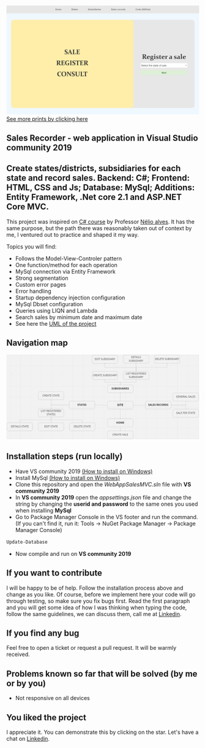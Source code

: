 ![Print](https://raw.githubusercontent.com/bittencourtRodrigo/sales-recorder/master/ReadmeImages/Prints/InitialPage.png)
[See more prints by clicking here](https://github.com/bittencourtRodrigo/sales-recorder/tree/master/ReadmeImages/Prints)
## Sales Recorder - web application in Visual Studio community 2019

## Create states/districts, subsidiaries for each state and record sales. Backend: C#; Frontend: HTML, CSS and Js; Database: MySql; Additions: Entity Framework, .Net core 2.1 and ASP.NET Core MVC.

This project was inspired on [C# course](https://www.udemy.com/course/programacao-orientada-a-objetos-csharp/) by Professor [Nélio alves](https://www.linkedin.com/in/nelio-alves/). It has the same purpose, but the path there was reasonably taken out of context by me, I ventured out to practice and shaped it my way. 

Topics you will find:
- Follows the Model-View-Controler pattern
- One function/method for each operation 
- MySql connection via Entity Framework
- Strong segmentation
- Custom error pages
- Error handling
- Startup dependency injection configuration
- MySql Dbset configuration
- Queries using LIQN and Lambda
- Search sales by minimum date and maximum date
- See here the [UML of the project](https://github.com/bittencourtRodrigo/sales-recorder/tree/master/ReadmeImages/UML)

## Navigation map
![Diagram](https://raw.githubusercontent.com/bittencourtRodrigo/sales-recorder/master/ReadmeImages/Prints/Diagram.PNG)

## Installation steps (run locally)
- Have VS community 2019 [(How to install on Windows)](https://www.youtube.com/watch?v=1uBESL2S8Ik)
- Install MySql [(How to install on Windows)](https://www.youtube.com/watch?v=2c2fUOgZMmY)
- Clone this repository and open the *WebAppSalesMVC.sln* file with **VS community 2019**
- In **VS community 2019** open the *appsettings.json* file and change the string by changing the **userid and password** to the same ones you used when installing **MySql**
- Go to Package Manager Console in the VS footer and run the command. (If you can't find it, run it: Tools -> NuGet Package Manager -> Package Manager Console)
```bash
Update-Database
```
- Now compile and run on **VS community 2019**

## If you want to contribute
I will be happy to be of help. Follow the installation process above and change as you like. Of course, before we implement here your code will go through testing, so make sure you fix bugs first. 
Read the first paragraph and you will get some idea of how I was thinking when typing the code, follow the same guidelines, we can discuss them, call me at [Linkedin](https://www.linkedin.com/in/bittencourtrodrigo/).

## If you find any bug
Feel free to open a ticket or request a pull request. It will be warmly received.

## Problems known so far that will be solved (by me or by you)

- Not responsive on all devices


## You liked the project
I appreciate it. You can demonstrate this by clicking on the star. Let's have a chat on [Linkedin](https://www.linkedin.com/in/bittencourtrodrigo/).
